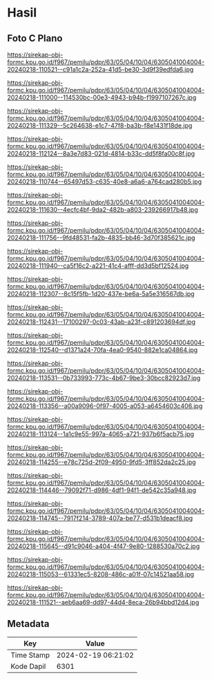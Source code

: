 # Hasil

## Foto C Plano

https://sirekap-obj-formc.kpu.go.id/f967/pemilu/pdpr/63/05/04/10/04/6305041004004-20240218-110521--c91a1c2a-252a-41d5-be30-3d9f39edfda6.jpg

https://sirekap-obj-formc.kpu.go.id/f967/pemilu/pdpr/63/05/04/10/04/6305041004004-20240218-111000--114530bc-00e3-4943-b94b-f1997107267c.jpg

https://sirekap-obj-formc.kpu.go.id/f967/pemilu/pdpr/63/05/04/10/04/6305041004004-20240218-111329--5c264638-e1c7-47f8-ba3b-f8e1431f18de.jpg

https://sirekap-obj-formc.kpu.go.id/f967/pemilu/pdpr/63/05/04/10/04/6305041004004-20240218-112124--8a3e7d83-021d-4814-b33c-dd5f8fa00c8f.jpg

https://sirekap-obj-formc.kpu.go.id/f967/pemilu/pdpr/63/05/04/10/04/6305041004004-20240218-110744--65497d53-c635-40e8-a6a6-a764cad280b5.jpg

https://sirekap-obj-formc.kpu.go.id/f967/pemilu/pdpr/63/05/04/10/04/6305041004004-20240218-111630--4ecfc4bf-9da2-482b-a803-239266917b48.jpg

https://sirekap-obj-formc.kpu.go.id/f967/pemilu/pdpr/63/05/04/10/04/6305041004004-20240218-111756--9fd48531-fa2b-4835-bb46-3d70f385621c.jpg

https://sirekap-obj-formc.kpu.go.id/f967/pemilu/pdpr/63/05/04/10/04/6305041004004-20240218-111940--ca5f16c2-a221-41c4-afff-dd3d5bf12524.jpg

https://sirekap-obj-formc.kpu.go.id/f967/pemilu/pdpr/63/05/04/10/04/6305041004004-20240218-112307--8c15f5fb-1d20-437e-be6a-5a5e316567db.jpg

https://sirekap-obj-formc.kpu.go.id/f967/pemilu/pdpr/63/05/04/10/04/6305041004004-20240218-112431--17100297-0c03-43ab-a23f-c891203694df.jpg

https://sirekap-obj-formc.kpu.go.id/f967/pemilu/pdpr/63/05/04/10/04/6305041004004-20240218-112540--d1371a24-70fa-4ea0-9540-882e1ca04864.jpg

https://sirekap-obj-formc.kpu.go.id/f967/pemilu/pdpr/63/05/04/10/04/6305041004004-20240218-113531--0b733993-773c-4b67-9be3-30bcc82923d7.jpg

https://sirekap-obj-formc.kpu.go.id/f967/pemilu/pdpr/63/05/04/10/04/6305041004004-20240218-113356--a00a9096-0f97-4005-a053-a6454603c406.jpg

https://sirekap-obj-formc.kpu.go.id/f967/pemilu/pdpr/63/05/04/10/04/6305041004004-20240218-113124--1a1c9e55-997a-4065-a721-937b6f5acb75.jpg

https://sirekap-obj-formc.kpu.go.id/f967/pemilu/pdpr/63/05/04/10/04/6305041004004-20240218-114255--e78c725d-2f09-4950-9fd5-3ff852da2c25.jpg

https://sirekap-obj-formc.kpu.go.id/f967/pemilu/pdpr/63/05/04/10/04/6305041004004-20240218-114446--79092f71-d986-4df1-94f1-de542c35a948.jpg

https://sirekap-obj-formc.kpu.go.id/f967/pemilu/pdpr/63/05/04/10/04/6305041004004-20240218-114745--7917f214-3789-407a-be77-d531b1deacf8.jpg

https://sirekap-obj-formc.kpu.go.id/f967/pemilu/pdpr/63/05/04/10/04/6305041004004-20240218-115645--d91c9046-a404-4f47-9e80-1288530a70c2.jpg

https://sirekap-obj-formc.kpu.go.id/f967/pemilu/pdpr/63/05/04/10/04/6305041004004-20240218-115053--61331ec5-8208-486c-a01f-07c14521aa58.jpg

https://sirekap-obj-formc.kpu.go.id/f967/pemilu/pdpr/63/05/04/10/04/6305041004004-20240218-111521--aeb6aa69-dd97-44d4-8eca-26b94bbd12d4.jpg


## Metadata

| Key        | Value               |
| ---------- | ------------------- |
| Time Stamp | 2024-02-19 06:21:02 |
| Kode Dapil | 6301                |



